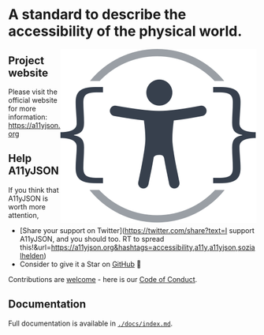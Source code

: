 # A standard to describe the accessibility of the physical world.

<img alt="A11yJSON icon" src="./docs/images/logo-dark.svg" align="right" />

## Project website

Please visit the official website for more information: https://a11yjson.org

## Help A11yJSON

If you think that A11yJSON is worth more attention,

- [Share your support on Twitter](https://twitter.com/share?text=I support A11yJSON, and you should too. RT to spread this!&url=https://a11yjson.org&hashtags=accessibility,a11y,a11yjson,sozialhelden)
- Consider to give it a Star on [GitHub](https://github.com/sozialhelden/a11yjson/) 🦾

Contributions are [welcome](./docs/x-contributing.md) - here is our [Code of Conduct](./code-of-conduct.md).

## Documentation

Full documentation is available in [`./docs/index.md`](./docs/index.md).
